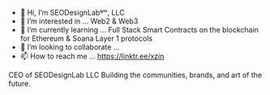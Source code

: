 - 👋 Hi, I’m SEODesignLabᵍᵐ, LLC
- 👀 I’m interested in ... Web2 & Web3
- 🌱 I’m currently learning ... Full Stack Smart Contracts on the blockchain for Ethereum & Soana Layer 1 protocols 
- 💞️ I’m looking to collaborate ...
- 📫 How to reach me ... https://linktr.ee/xzin

CEO of SEODesignLab LLC Building the communities, brands, and art of the future.

<!---
SEODesignLab/SEODesignLab is a ✨ special ✨ repository because its `README.md` (this file) appears on your GitHub profile.
You can click the Preview link to take a look at your changes.
--->
